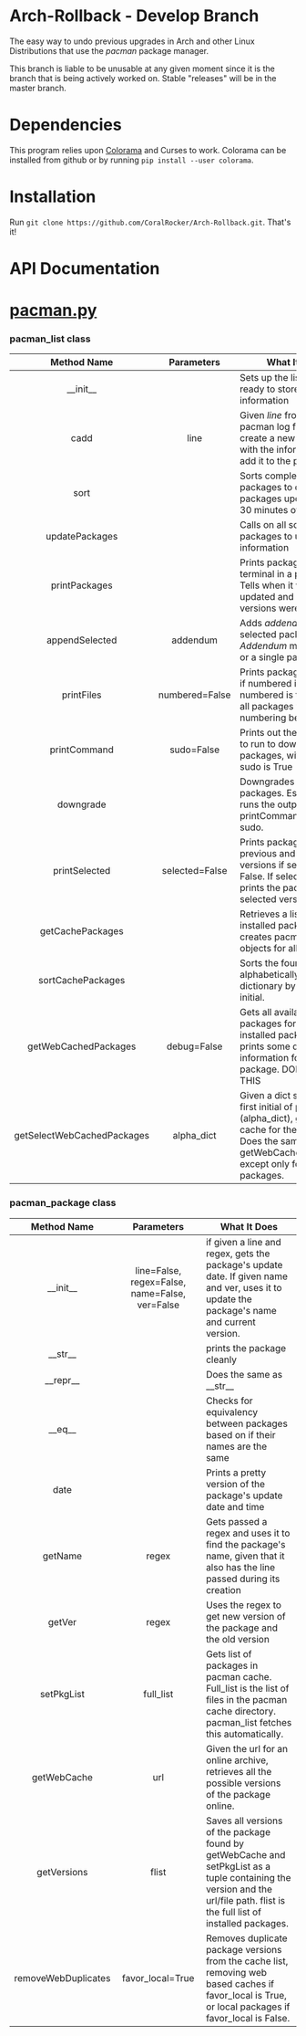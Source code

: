 # Arch-Rollback - Develop Branch
The easy way to undo previous upgrades in Arch and other Linux Distributions that use the _pacman_ package manager.

This branch is liable to be unusable at any given moment since it is the branch that is being actively worked on. Stable "releases" will be in the master branch. 

# Dependencies

This program relies upon [Colorama](https://github.com/tartley/colorama) and Curses to work. Colorama can be installed from github or by running `pip install --user colorama`.


# Installation
Run `git clone https://github.com/CoralRocker/Arch-Rollback.git`. That's it!

# API Documentation

# [pacman.py](pacman.py)

### pacman_list class
| Method Name | Parameters | What It Does |
|:---:|:---:|---|
| \_\_init__ |  | Sets up the list to be ready to store package information |
| cadd | line | Given _line_ from the pacman log file, will create a new package with the information and add it to the package list
| sort |  | Sorts complete list of packages to contain only packages updated within 30 minutes of each other
| updatePackages|  | Calls on all sorted packages to update their information
| printPackages |  | Prints packages to terminal in a pretty way. Tells when it was last updated and what versions were affected.
| appendSelected | addendum | Adds _addendum_ to list of selected packages. _Addendum_ may be a list or a single package 
| printFiles | numbered=False | Prints packages normally if numbered is false. If numbered is true, prints all packages with numbering before them.
| printCommand | sudo=False | Prints out the command to run to downgrade packages, with sudo if sudo is True
| downgrade |  | Downgrades all selected packages. Essentially runs the output of printCommand. Uses sudo.
| printSelected | selected=False | Prints packages and their previous and new versions if selected is False. If selected is True, prints the packages' selected versions.
| getCachePackages |  | Retrieves a list of all installed packages and creates pacman_package objects for all of them.
| sortCachePackages |  | Sorts the found packages alphabetically in a dictionary by their first initial.
| getWebCachedPackages | debug=False | Gets all available web packages for each installed package. Debug prints some debugging information for each package. DON'T USE THIS
| getSelectWebCachedPackages | alpha_dict | Given a dict sorted by the first initial of packages (alpha_dict), gets web cache for the packages. Does the same thing as getWebCachedPackages, except only for selected packages.

### pacman_package class
| Method Name | Parameters | What It Does |
|:---:|:---:|---|
| \_\_init__ | line=False, regex=False, name=False, ver=False | if given a line and regex, gets the package's update date. If given name and ver, uses it to update the package's name and current version. 
| \_\_str__ |  | prints the package cleanly
| \_\_repr__ |  | Does the same as \_\_str__
| \_\_eq__ |  | Checks for equivalency between packages based on if their names are the same
| date |  | Prints a pretty version of the package's update date and time
| getName | regex | Gets passed a regex and uses it to find the package's name, given that it also has the line passed during its creation
| getVer | regex | Uses the regex to get new version of the package and the old version
| setPkgList | full_list | Gets list of packages in pacman cache. Full_list is the list of files in the pacman cache directory. pacman_list fetches this automatically.
| getWebCache | url | Given the url for an online archive, retrieves all the possible versions of the package online.
| getVersions | flist | Saves all versions of the package found by getWebCache and setPkgList as a tuple containing the version and the url/file path. flist is the full list of installed packages.
| removeWebDuplicates | favor_local=True | Removes duplicate package versions from the cache list, removing web based caches if favor_local is True, or local packages if favor_local is False.
